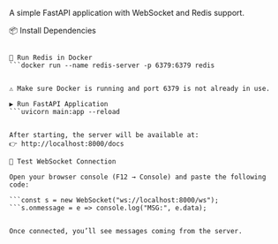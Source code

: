 A simple FastAPI application with WebSocket and Redis support.

📦 Install Dependencies
```pip install -r requirements.txt

🧱 Run Redis in Docker
```docker run --name redis-server -p 6379:6379 redis


⚠️ Make sure Docker is running and port 6379 is not already in use.

▶️ Run FastAPI Application
```uvicorn main:app --reload


After starting, the server will be available at:
👉 http://localhost:8000/docs

💬 Test WebSocket Connection

Open your browser console (F12 → Console) and paste the following code:

```const s = new WebSocket("ws://localhost:8000/ws");
```s.onmessage = e => console.log("MSG:", e.data);


Once connected, you’ll see messages coming from the server.